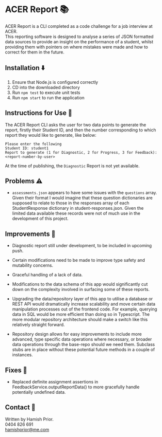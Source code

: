 # ACER Report 📚

ACER Report is a CLI completed as a code challenge for a job interview at ACER.  
This reporting software is designed to analyse a series of JSON formatted data sources to provide an insight on the performance of a student, whilst providing them with pointers on where mistakes were made and how to correct for them in the future. 

## Installation ⬇️
1. Ensure that Node.js is configured correctly
1. CD into the downloaded directory 
3. Run `npm test` to execute unit tests
4. Run `npm start` to run the application 

## Instructions for Use 📄

The ACER Report CLI asks the user for two data points to generate the report, firstly their Student ID, and then the number corresponding to which report they would like to generate, like below: 

```
Please enter the following
Student ID: student1
Report to generate (1 for Diagnostic, 2 for Progress, 3 for Feedback): <report-number-by-user>
```

At the time of publishing, the `Diagnostic` Report is not yet available. 

## Problems ⚠️

* `assessments.json` appears to have some issues with the `questions` array. Given their format I would imagine that these question dictionaries are supposed to relate to those in the responses array of each StudentResponse dictionary in student-responses.json. Given the limited data available these records were not of much use in the development of this project.

## Improvements 🤔

* Diagnostic report still under development, to be included in upcoming push. 

* Certain modifications need to be made to improve type safety and mutability concerns.

* Graceful handling of a lack of data.

* Modifications to the data schema of this app would significantly cut down on the complexity involved in surfacing some of these reports.

* Upgrading the data/repository layer of this app to utilise a database or REST API would dramatically increase scalability and move certain data manipulation processes out of the frontend code. For example, querying data in SQL would be more efficient than doing so in Typescript. The more modular repository architecture should make a switch like this relatively straight forward. 

* Repository design allows for easy improvements to include more advanced, type specific data operations where necessary, or broader data operations through the base-repo should we need them. Subclass stubs are in place without these potential future methods in a couple of instances. 

## Fixes 🔨

* Replaced definite assignment assertions in FeedbackService.outputReportData() to more gracefully handle potentially undefined data. 


## Contact 📇

Written by Hamish Prior.  
0404 826 691  
[hamishprior@me.com](mailto:hamishprior@me.com)